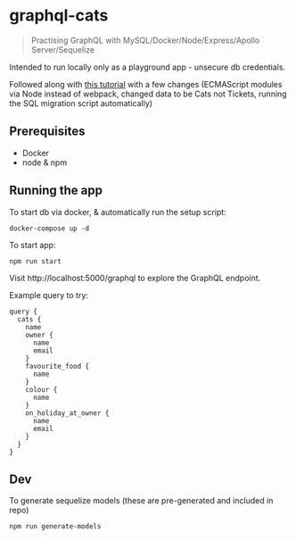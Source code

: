 # graphql-cats
> Practising GraphQL with MySQL/Docker/Node/Express/Apollo Server/Sequelize

Intended to run locally only as a playground app - unsecure db credentials.

Followed along with [this tutorial](https://blog.logrocket.com/from-rest-to-graphql/) with a few changes (ECMAScript modules via Node instead of webpack, changed data to be Cats not Tickets, running the SQL migration script automatically)
  
## Prerequisites
- Docker
- node & npm

## Running the app
 
To start db via docker, & automatically run the setup script:
```shell script
docker-compose up -d
```

To start app:
```shell script
npm run start
```

Visit http://localhost:5000/graphql to explore the GraphQL endpoint.

Example query to try:

```
query {
  cats {
    name
    owner {
      name
      email
    }
    favourite_food {
      name
    }
    colour {
      name
    }
    on_holiday_at_owner {
      name
      email
    }
  }
}
```


## Dev

To generate sequelize models (these are pre-generated and included in repo)
```shell script
npm run generate-models
```
